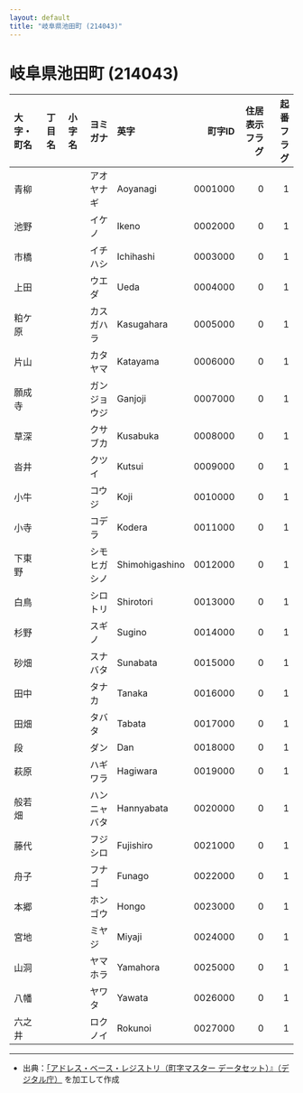 ```yaml
---
layout: default
title: "岐阜県池田町 (214043)"
---
```


# 岐阜県池田町 (214043)

| 大字・町名 | 丁目名 | 小字名 | ヨミガナ | 英字 | 町字ID | 住居表示フラグ | 起番フラグ |
|:--------|:------|:------|:-----------------|:---------------------|--------:|----------:|--------:|
| 青柳 |  |  | アオヤナギ | Aoyanagi | 0001000 | 0 | 1 |
| 池野 |  |  | イケノ | Ikeno | 0002000 | 0 | 1 |
| 市橋 |  |  | イチハシ | Ichihashi | 0003000 | 0 | 1 |
| 上田 |  |  | ウエダ | Ueda | 0004000 | 0 | 1 |
| 粕ケ原 |  |  | カスガハラ | Kasugahara | 0005000 | 0 | 1 |
| 片山 |  |  | カタヤマ | Katayama | 0006000 | 0 | 1 |
| 願成寺 |  |  | ガンジョウジ | Ganjoji | 0007000 | 0 | 1 |
| 草深 |  |  | クサブカ | Kusabuka | 0008000 | 0 | 1 |
| 沓井 |  |  | クツイ | Kutsui | 0009000 | 0 | 1 |
| 小牛 |  |  | コウジ | Koji | 0010000 | 0 | 1 |
| 小寺 |  |  | コデラ | Kodera | 0011000 | 0 | 1 |
| 下東野 |  |  | シモヒガシノ | Shimohigashino | 0012000 | 0 | 1 |
| 白鳥 |  |  | シロトリ | Shirotori | 0013000 | 0 | 1 |
| 杉野 |  |  | スギノ | Sugino | 0014000 | 0 | 1 |
| 砂畑 |  |  | スナバタ | Sunabata | 0015000 | 0 | 1 |
| 田中 |  |  | タナカ | Tanaka | 0016000 | 0 | 1 |
| 田畑 |  |  | タバタ | Tabata | 0017000 | 0 | 1 |
| 段 |  |  | ダン | Dan | 0018000 | 0 | 1 |
| 萩原 |  |  | ハギワラ | Hagiwara | 0019000 | 0 | 1 |
| 般若畑 |  |  | ハンニャバタ | Hannyabata | 0020000 | 0 | 1 |
| 藤代 |  |  | フジシロ | Fujishiro | 0021000 | 0 | 1 |
| 舟子 |  |  | フナゴ | Funago | 0022000 | 0 | 1 |
| 本郷 |  |  | ホンゴウ | Hongo | 0023000 | 0 | 1 |
| 宮地 |  |  | ミヤジ | Miyaji | 0024000 | 0 | 1 |
| 山洞 |  |  | ヤマホラ | Yamahora | 0025000 | 0 | 1 |
| 八幡 |  |  | ヤワタ | Yawata | 0026000 | 0 | 1 |
| 六之井 |  |  | ロクノイ | Rokunoi | 0027000 | 0 | 1 |

---

- 出典：[「アドレス・ベース・レジストリ（町字マスター データセット）』（デジタル庁）](https://www.digital.go.jp/policies/base_registry_address/) を加工して作成